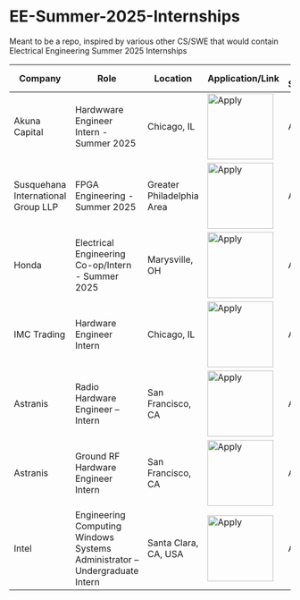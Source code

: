 # EE-Summer-2025-Internships
Meant to be a repo, inspired by various other CS/SWE that would contain Electrical Engineering Summer 2025 Internships

| Company | Role | Location | Application/Link | Date Submitted |
| ------- | ---- | -------- | ---------------- | ----------- |
| Akuna Capital | Hardwware Engineer Intern - Summer 2025 | Chicago, IL | <a href="https://akunacapital.com/job-details?gh_jid=6098596&gh_src=eb86a04f1us"><img src="https://i.imgur.com/w6lyvuC.png" width="118" alt="Apply"></a> | Aug 02 |
| Susquehana International Group LLP | FPGA Engineering - Summer 2025 | Greater Philadelphia Area | <a href="https://careers.sig.com/job/SUSQA004Y8533?mode=apply&iis=LinkedIn"><img src="https://i.imgur.com/w6lyvuC.png" width="118" alt="Apply"></a> | Aug 02 |
| Honda | Electrical Engineering Co-op/Intern - Summer 2025 | Marysville, OH | <a href="https://careers.honda.com/job/Marysville-Electrical-Engineering-Co-opIntern-Summer-2025-OH-43040/1190544500/?utm_source=LINKEDIN&utm_medium=referrer"><img src="https://i.imgur.com/w6lyvuC.png" width="118" alt="Apply"></a> | Aug 02 |
| IMC Trading | Hardware Engineer Intern | Chicago, IL | <a href="https://simplify.jobs/p/1364c6f2-c1e8-4e07-93e5-d2c682b8a5e8/Hardware-Engineer-Intern-Summer-2025"><img src="https://i.imgur.com/w6lyvuC.png" width="118" alt="Apply"></a>  | Aug 07 |
| Astranis | Radio Hardware Engineer – Intern | San Francisco, CA | <a href="https://simplify.jobs/p/734a42e7-d3c2-4198-ae0d-4ee9ea55fa4e/Radio-Hardware-Engineer--Intern"><img src="https://i.imgur.com/w6lyvuC.png" width="118" alt="Apply"></a> | Aug 07 |
| Astranis | Ground RF Hardware Engineer Intern | San Francisco, CA | <a href="https://simplify.jobs/p/d1608356-8ffb-418d-bdf2-f8080e58cfa8/Ground-RF-Hardware-Engineer--Intern"><img src="https://i.imgur.com/w6lyvuC.png" width="118" alt="Apply"></a> | Aug 07 |
| Intel | Engineering Computing Windows Systems Administrator – Undergraduate Intern | Santa Clara, CA, USA | <a href="https://simplify.jobs/p/08c7e96b-074a-4f5d-b223-4f3a5a5d5f47/Engineering-Computing-Windows-Systems-Administrator--Undergraduate-Intern"><img src="https://i.imgur.com/w6lyvuC.png" width="118" alt="Apply"></a> | Aug 07 |











